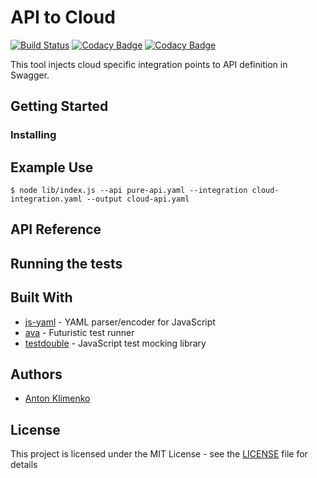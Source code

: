 # API to Cloud
[![Build Status](https://travis-ci.org/antklim/api-to-cloud.svg?branch=master)](https://travis-ci.org/antklim/api-to-cloud)
[![Codacy Badge](https://api.codacy.com/project/badge/Grade/51abe20086ae49f6948eb99d3e574d0b)](https://www.codacy.com/app/anton-klimenko/api-to-cloud?utm_source=github.com&amp;utm_medium=referral&amp;utm_content=antklim/api-to-cloud&amp;utm_campaign=Badge_Grade)
[![Codacy Badge](https://api.codacy.com/project/badge/Coverage/51abe20086ae49f6948eb99d3e574d0b)](https://www.codacy.com/app/anton-klimenko/api-to-cloud?utm_source=github.com&utm_medium=referral&utm_content=antklim/api-to-cloud&utm_campaign=Badge_Coverage)

This tool injects cloud specific integration points to API definition in Swagger.

## Getting Started
### Installing

## Example Use
```
$ node lib/index.js --api pure-api.yaml --integration cloud-integration.yaml --output cloud-api.yaml
```

## API Reference
## Running the tests

## Built With
* [js-yaml](https://github.com/nodeca/js-yaml) - YAML parser/encoder for JavaScript
* [ava](https://github.com/avajs/ava) - Futuristic test runner
* [testdouble](https://github.com/testdouble/testdouble.js) - JavaScript test mocking library

## Authors
* [Anton Klimenko](https://github.com/antklim)

## License
This project is licensed under the MIT License - see the [LICENSE](https://github.com/antklim/api-to-cloud/blob/master/LICENSE) file for details
